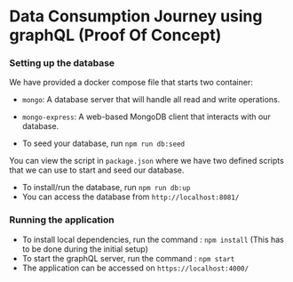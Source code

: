# Data Consumption Journey using graphQL (Proof Of Concept)

### Setting up the database
  
We have provided a docker compose file that starts two container:  
  
- `mongo`: A database server that will handle all read and write operations.  
- `mongo-express`: A web-based MongoDB client that interacts with our database.  
  
- To seed your database, run `npm run db:seed` 
  
You can view the script in `package.json` where we have two defined scripts that we can use to start and seed our database.  
  
- To install/run the database, run `npm run db:up`  
- You can access the database from `http://localhost:8081/`  
  
### Running the application

- To install local dependencies, run the command : `npm install` (This has to be done during the initial setup)  
- To start the graphQL server, run the command : `npm start`
- The application can be accessed on `https://localhost:4000/`
